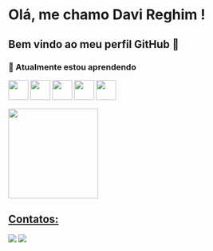 # Olá, me chamo Davi Reghim ! 
## Bem vindo ao meu perfil GitHub 👋

### 🌱 Atualmente estou aprendendo 
  <img src="https://cdn.jsdelivr.net/gh/devicons/devicon/icons/react/react-original.svg" width="40" height="40"/> <img src="https://cdn.jsdelivr.net/gh/devicons/devicon/icons/html5/html5-original.svg" width="40" height="40"/> <img src="https://cdn.jsdelivr.net/gh/devicons/devicon/icons/javascript/javascript-original.svg" width="40" height="40"/> <img src="https://cdn.jsdelivr.net/gh/devicons/devicon/icons/sass/sass-original.svg" width="40" height="40"/> <img src="https://cdn.jsdelivr.net/gh/devicons/devicon/icons/css3/css3-original.svg" width="40" height="40"/>
<p></p>
<div>
<a href="https://github.com/DaviRSS1">
<img height="180em" src="https://github-readme-stats.vercel.app/api/top-langs/?username=DaviRSS1&layout=compact&langs_count=7&theme=dracula"/>
</div>

## Contatos:

<div>
<a href = "mailto:davireghimsalles@gmail.com"><img src="https://img.shields.io/badge/Gmail-D14836?style=for-the-badge&logo=gmail&logoColor=white" target="_blank"></a>
<a href="https://www.linkedin.com/in/davi-reghim-13b995272/" target="_blank"><img src="https://img.shields.io/badge/-LinkedIn-%230077B5?style=for-the-badge&logo=linkedin&logoColor=white" target="_blank"></a>   
</div>
